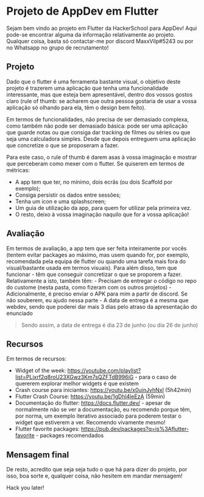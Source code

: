 # Projeto de AppDev em Flutter
Sejam bem vindo ao projeto em Flutter da HackerSchool para AppDev! Aqui pode-se encontrar alguma da informação relativamente ao projeto.
Qualquer coisa, basta só contactar-me por discord MaxxVilp#5243 ou por no Whatsapp no grupo de recrutamento!

## Projeto
Dado que o flutter é uma ferramenta bastante visual, o objetivo deste projeto é trazerem uma aplicação que tenha uma funcionalidade interessante, mas que esteja bem apresentável, dentro dos vossos gostos claro (rule of thumb: se acharem que outra pessoa gostaria de usar a vossa aplicação só olhando para ela, têm o design bem feito). 

Em termos de funcionalidades, não precisa de ser demasiado complexa, como também não pode ser demasiado básica: pode ser uma aplicação que guarde notas ou que consiga dar tracking de filmes ou séries ou que seja uma calculadora simples.
Desde que depois entreguem uma aplicação que concretize o que se proposeram a fazer.

Para este caso, o rule of thumb é darem asas à vossa imaginação e mostrar que perceberam como mexer com o flutter. 
Se quiserem em termos de métricas:
- A app tem que ter, no mínimo, dois ecrãs (ou dois Scaffold por exemplo); 
- Consiga persistir os dados entre sessões; 
- Tenha um icon e uma splashscreen;
- Um guia de utilização da app, para quem for utilizar pela primeira vez.
- O resto, deixo à vossa imaginação naquilo que for a vossa aplicação!

## Avaliação
Em termos de avaliação, a app tem que ser feita inteiramente por vocês (tentem evitar packages ao máximo, mas usem quando for, por exemplo, recomendada pela equipa de flutter ou quando uma tarefa mais fora do visual/bastante usada em termos visuais).
Para além disso, tem que funcionar - têm que conseguir concretizar o que se proporem a fazer. 
Relativamente a isto, também têm:
	- Precisam de entregar o código no repo do custome (nesta pasta, como fizeram com os outros projetos)
	- Adicionalmente, é preciso enviar o APK para mim a partir de discord. Se não souberem, eu ajudo nessa parte
	- A data de entrega é a mesma que webdev, sendo que poderei dar mais 3 dias pelo atraso da apresentação do enunciado

> Sendo assim, a data de entrega é dia 23 de junho (ou dia 26 de junho)

## Recursos
Em termos de recursos:
- Widget of the week: https://youtube.com/playlist?list=PLjxrf2q8roU23XGwz3Km7sQZFTdB996iG - para o caso de quererem explorar melhor widgets é que existem
- Crash course para iniciantes: https://youtu.be/x0uinJvhNxI (5h42min)
- Flutter Crash Course: https://youtu.be/1gDhl4leEzA (59min)
- Documentação do flutter: https://docs.flutter.dev/ - apesar de normalmente não se ver a documentação, eu recomendo porque têm, por norma, um exemplo iterativo associado para poderem testar o widget que estiverem a ver. Recomendo vivamente mesmo!
- Flutter favorite packages: https://pub.dev/packages?q=is%3Aflutter-favorite - packages recomendados

## Mensagem final
De resto, acredito que seja seja tudo o que há para dizer do projeto, por isso, boa sorte e, qualquer coisa, não hesitem em mandar mensagem!

Hack you later!
